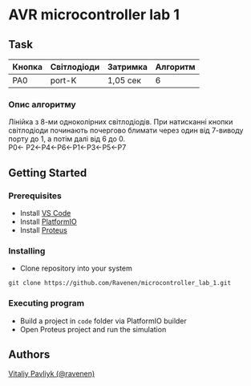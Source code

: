 # AVR microcontroller lab 1

## Task

| Кнопка | Світлодіоди | Затримка | Алгоритм |
| ------ | ----------- | -------- | -------- |
| PA0    | port-K      | 1,05 сек | 6        |

### Опис алгоритму

Лінійка з 8-ми одноколірних світлодіодів. При натисканні кнопки світлодіоди починають почергово блимати через один від 7-виводу порту до 1, а потім далі від 6 до 0.  
P0← P2←P4←P6←P1←P3←P5←P7

## Getting Started

### Prerequisites

- Install [VS Code](https://code.visualstudio.com/Download)
- Install [PlatformIO](https://platformio.org/install/ide?install=vscode)
- Install [Proteus](https://www.labcenter.com/)

### Installing

- Clone repository into your system

```
git clone https://github.com/Ravenen/microcontroller_lab_1.git
```

### Executing program

- Build a project in `code` folder via PlatformIO builder
- Open Proteus project and run the simulation

## Authors

[Vitaliy Pavliyk (@ravenen)](https://github.com/Ravenen)
